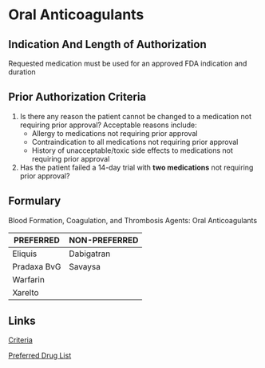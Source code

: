 # Oral Anticoagulants

## Indication And Length of Authorization

Requested medication must be used for an approved FDA indication and duration

## Prior Authorization Criteria

1.  Is there any reason the patient cannot be changed to a medication not requiring prior approval? Acceptable reasons include:
    -   Allergy to medications not requiring prior approval
    -   Contraindication to all medications not requiring prior approval
    -   History of unacceptable/toxic side effects to medications not requiring prior approval
2.  Has the patient failed a 14-day trial with **two medications** not requiring prior approval?

## Formulary

Blood Formation, Coagulation, and Thrombosis Agents: Oral Anticoagulants

| PREFERRED   | NON-PREFERRED |
|-------------|---------------|
| Eliquis     | Dabigatran    |
| Pradaxa BvG | Savaysa       |
| Warfarin    |               |
| Xarelto     |               |

## Links

[Criteria]()

[Preferred Drug List]()
